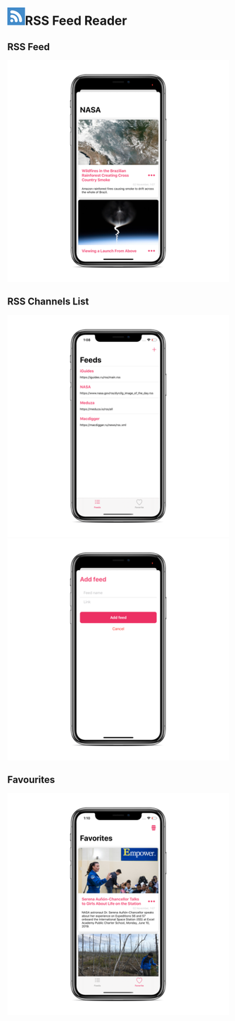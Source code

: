 # ![AppIcon](https://github.com/AlexeyVoronov96/RSSReader/blob/master/RSS%20Feed%20Reader/Assets.xcassets/AppIcon.appiconset/Icon-App-20x20%402x.png)RSS Feed Reader
## RSS Feed
![Feed](https://github.com/AlexeyVoronov96/RSSReader/blob/master/ScreeenShots/FeedScreen.png) 
## RSS Channels List
![ChannelsList](https://github.com/AlexeyVoronov96/RSSReader/blob/master/ScreeenShots/Channels.png)
![AddingNewChannel](https://github.com/AlexeyVoronov96/RSSReader/blob/master/ScreeenShots/AddingNewFeed.png)
## Favourites
![Favourites](https://github.com/AlexeyVoronov96/RSSReader/blob/master/ScreeenShots/FavoritesScreen.png)
